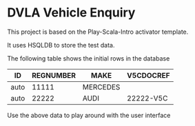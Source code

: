 # DVLA Vehicle Enquiry

This project is based on the Play-Scala-Intro activator template.

It uses HSQLDB to store the test data.

The following table shows the initial rows in the database

ID   | REGNUMBER | MAKE     | V5CDOCREF
---- | --------- | -------- | -------- 
auto | 11111     | MERCEDES |
auto | 22222     | AUDI     | 22222-V5C

Use the above data to play around with the user interface